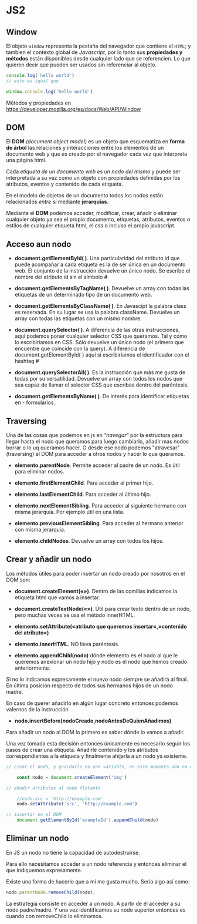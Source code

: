 # JS2

## Window

El objeto ```window``` representa la pestaña del navegador que contiene el ```HTML```; y tambien el contexto global de *Javascript*, por lo tanto sus **propiedades y métodos** están disponibles desde cualquier lado que se referencien. Lo que quieren decir que pueden ser usados sin referenciar al objeto.

```js
console.log('hello world')
// esto es igual que

window.console.log('hello world')

```

Métodos y propiedades en https://developer.mozilla.org/es/docs/Web/API/Window

## DOM

El **DOM** *(document object model)* es un objeto que esquematiza en **forma de árbol** las relaciones y interacciones entre los elementos de un documento web y que es creado por el navegador cada vez que interpreta una página html.

Cada *etiqueta de un documento web es un nodo del mismo* y puede ser interpretada a su vez como un objeto con propiedades definidas por los atributos, eventos y contenido de cada etiqueta.

En el modelo de objetos de un documento todos los nodos están relacionados *entre si* mediante **jerarquías.**

Mediante el **DOM** podemos acceder, modificar, crear, añadir o eliminar cualquier objeto ya sea el propio documento, etiquetas, atributos, eventos o estilos de cualquier etiqueta html, el css o incluso el propio javascript.

## Acceso aun nodo

- **document.getElementById( )**. Una particularidad del atributo id que puede acompañar a cada etiqueta es la de ser única en un documento web. El conjunto de la instrucción devuelve un único nodo. Se escribe el nombre del atributo id sin el símbolo #·

- **document.getElementsByTagName( )**. Devuelve un array con todas las etiquetas de un determinado tipo de un documento web. 

- **document.getElementsByClassName( )**. En Javascipt la palabra class es reservada. En su lugar se usa la palabra className. Devuelve un array con todas las etiquetas con un mismo nombre.

- **document.querySelector( )**. A diferencia de las otras instrucciones, aquí podemos poner cualquier selector CSS que queramos. Tal y como lo escribiríamos en CSS. Sólo devuelve un único nodo (el primero que encuentre que coincide con la query). A diferencia de document.getElementById( ) aquí si escribiríamos el identificador con el hashtag #

- **document.querySelectorAll( )**. Es la instrucción que más me gusta de todas por su versatilidad. Devuelve un array con todos los nodos que sea capaz de llamar el selector CSS que escribas dentro del paréntesis. 

- **document.getElementsByName( )**. De interés para identificar etiquetas en - formularios.

## Traversing

Una de las cosas que podemos en js en *"navegar"* por la estructura para llegar hasta el nodo que queramos para luego cambiarlo, añadir mas nodos borrar o lo uq queramos hacer. O desde ese nodo podemos "atravesar"(traversing) el DOM para acceder a otros nodos y hacer lo que queramos.

- **elemento.parentNode**. Permite acceder al padre de un nodo. Es útil para eliminar nodos.

- **elemento.firstElementChild**. Para acceder al primer hijo.

- **elemento.lastElementChild**. Para acceder al último hijo.

- **elemento.nextElementSibling**. Para acceder al siguiente hermano con misma jerarquia. Por ejemplo útil en una lista.

- **elemento.previousElementSibling**. Para acceder al hermano anterior con misma jerarquia.

- **elemento.childNodes**. Devuelve un array con todos los hijos.

## Crear y añadir un nodo

Los métodos útiles para poder insertar un nodo creado por nosotros en el DOM son:

- **document.createElement(«»)**. Dentro de las comillas indicamos la etiqueta html que vamos a insertar.

- **document.createTextNode(«»)**. Útil para crear texto dentro de un nodo, pero muchas veces se usa el método innerHTML.

- **elemento.setAttribute(«atributo que queremos insertar«,»contenido del atributo«)**

- **elemento.innerHTML**. NO lleva paréntesis.

- **elemento.appendChild(nodo)** dónde elemento es el nodo al que le queremos anexionar un nodo hijo y nodo es el nodo que hemos creado anteriormente.

Si no lo indicamos expresamente el nuevo nodo siempre se añadirá al final. En última posición respecto de todos sus hermanos hijos de un nodo madre.

En caso de querer añadirlo en algún lugar concreto entonces podemos valernos de la instrucción

- **nodo.insertBefore(nodoCreado,nodoAntesDeQuienAñadimos)**

Para añadir un nodo al DOM lo primero es saber dónde lo vamos a añadir.

Una vez tomada esta decisión entonces únicamente es necesario seguir los pasos de crear una etiqueta. Añadirle contenido y los atributos correspondientes a la etiqueta y finalmente ahijarla a un nodo ya existente.

```js
// crear el nodo, y guardarlo en una variable, en este momento aún no está en ningun sitio del DOM

    const nodo = document.createElement('img')

// añadir atributos al nodo flotante

    //nodo.src = 'http://example.com'
    nodo.setAttribute('src', 'http://example.com')

// insertar en el DOM
    document.getElementById('exampleId').appendChild(nodo)

```

## Eliminar un nodo

En JS un nodo no tiene la capacidad de autodestruirse.

Para ello necesitamos acceder a un nodo referencia y entonces eliminar el que indiquemos expresamente.

Existe una forma de hacerlo que a mi me gusta mucho. Sería algo así como:

```js
nodo.parentNode.removeChild(nodo);

```

La estrategia consiste en acceder a un nodo. A partir de él acceder a su nodo padre/madre. Y una vez identificamos su nodo superior entonces es cuando con removeChild lo eliminamos.
